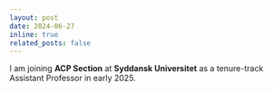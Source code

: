 ```yaml
---
layout: post
date: 2024-06-27
inline: true
related_posts: false
---
```


I am joining **ACP Section** at **Syddansk Universitet** as a tenure-track Assistant Professor in early 2025.
